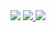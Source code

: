 <img src="https://capsule-render.vercel.app/api?type=Slice&animation=twinkling&color=gradient&height=300&section=header&text=Kyungjae%20LEE&fontSize=90&fontAlign=65&fontAlignY=33&rotate=20" />
<a href="https://github.com/LEE-Kyungjae/GitHub-Language-Stats">
<img src="https://github.com/LEE-Kyungjae/GitHub-Language-Stats/blob/master/generated/overview.svg#gh-dark-mode-only" />
<img src="https://github.com/LEE-Kyungjae/GitHub-Language-Stats/blob/master/generated/languages.svg#gh-dark-mode-only" />
</a>
 <!-- <h3 align="center">🛠️Stack🛠️</h3> -->
  
 <!-- <h3 align="center">Lang</h3>
   <p align="center"></p>
 <p align="center"> 
    <img src="https://img.shields.io/badge/Java-007396?style=flat-square&logo=Java&logoColor=white"/>
    <img src="https://img.shields.io/badge/C-A8B9CC?style=flat-square&logo=c&logoColor=white"/>
    <img src="https://img.shields.io/badge/typescript-3178C6?style=flat-square&logo=typescript&logoColor=white"/>
    <img src="https://img.shields.io/badge/Dart-0175C2?style=flat-square&logo=Dart&logoColor=white"/>
    <img src="https://img.shields.io/badge/Python-3776AB?style=flat-square&logo=Python&logoColor=white"/>
    -->
<!--  </p>-->
<!--
  <h3 align="center">Framwork</h3>
  <p align="center">
    <img src="https://img.shields.io/badge/Spring-6DB33F?style=flat-square&logo=spring&logoColor=white"/>
    <img src="https://img.shields.io/badge/Nodejs-339933?style=flat-square&logo=nodedotjs&logoColor=white"/>
   <img src="https://img.shields.io/badge/Express-000000?style=flat-square&logo=express&logoColor=white"/>
    <img src="https://img.shields.io/badge/Flutter-02569B?style=flat-square&logo=flutter&logoColor=white"/>
  </p>-->
  <!--
  <h3 align="center">DB</h3>
  <p align="center">
  <img src="https://img.shields.io/badge/MySQL-4479A1?style=flat-square&logo=mysql&logoColor=white"/>
  <img src="https://img.shields.io/badge/mariadb-003545?style=flat-square&logo=mariadb&logoColor=white"/>
  <img src="https://img.shields.io/badge/OracleDB-F80000?style=flat-square&logo=oracle&logoColor=white"/>
  <img src="https://img.shields.io/badge/postgresql-4169E1?style=flat-square&logo=postgresql&logoColor=white"/>
  <br>
  <img src="https://img.shields.io/badge/redis-DC382D?style=flat-square&logo=redis&logoColor=white"/>
  <img src="https://img.shields.io/badge/mongodb-47A248?style=flat-square&logo=mongodb&logoColor=white"/>
  </p>
<!--
  <h3 align="center">CI/CD</h3>
  <p align="center">
    <img src="https://img.shields.io/badge/Git-F05032?style=flat-square&logo=git&logoColor=white"/>
    <img src="https://img.shields.io/badge/Jenkins-D24939?style=flat-square&logo=jenkins&logoColor=white"/>
    <img src="https://img.shields.io/badge/Docker-2496ED?style=flat-square&logo=docker&logoColor=white"/>
<!--
  </p>
  <h3 align="center">Cloud</h3>
    <p align="center">
  <img src="https://img.shields.io/badge/AWS EC2-FF9900?style=flat-square&logo=amazonec2&logoColor=white"/>
    <img src="https://img.shields.io/badge/AWS RDS-527FFF?style=flat-square&logo=amazonrds&logoColor=white"/>
      <!--
  </p>
  <h3 align="center">Preparing includes</h3>
  <p align="center">
    <img src="https://img.shields.io/badge/nextdotjs-000000?style=flat-square&logo=nextdotjs&logoColor=white"/>
    <br>
        <img src="https://img.shields.io/badge/Ansible-EE0000?style=flat-square&logo=ansible&logoColor=white"/>
    <img src="https://img.shields.io/badge/Kubernetes-326CE5?style=flat-square&logo=kubernetes&logoColor=white"/>
    <img src="https://img.shields.io/badge/Github Actions-2088FF?style=flat-square&logo=githubactions&logoColor=white"/>
    <img src="https://img.shields.io/badge/Apache Kafka-231F20?style=flat-square&logo=ApacheKafka&logoColor=white"/>
    <img src="https://img.shields.io/badge/AWS Aurora-4F46E5?style=flat-square&logo=amazonrds&logoColor=white"/>
  </p>-->
  <!--
  <h3 align="center">BOJ Study Board</h3>
  <a href="https://solved.ac/sty14">
    <p align="center">
      <img src="http://mazandi.herokuapp.com/api?handle=sty14&theme=dark"/>
    </p>
  </a>
  <h3 align="center">Blog</h3>
  <p align="center">
  <a href="https://velog.io/@ze2">
    <img src="https://img.shields.io/badge/Velog-20C997?style=flat-square&logo=velog&logoColor=white"/>
  </a>
    
 <!-- <a href="https://makeflutter.tistory.com">
    <img src="https://img.shields.io/badge/tistory-000000?style=flat-square&logo=tistory&logoColor=white"/>
     </a>-->
   <!--  </p>-->

